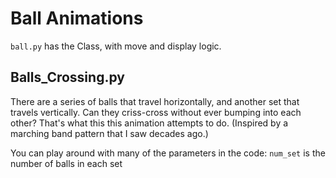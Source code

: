 # Ball Animations

`ball.py` has the Class, with move and display logic.

## Balls_Crossing.py

There are a series of balls that travel horizontally, and another set that travels vertically.
Can they criss-cross without ever bumping into each other? That's what this this animation attempts to do.
(Inspired by a marching band pattern that I saw decades ago.)

You can play around with many of the parameters in the code:
`num_set` is the number of balls in each set
